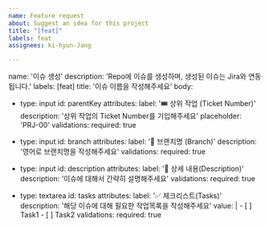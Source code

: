 ```yaml
---
name: Feature request
about: Suggest an idea for this project
title: "[feat]"
labels: feat
assignees: ki-hyun-Jang

---
```


name: '이슈 생성'
description: 'Repo에 이슈를 생성하며, 생성된 이슈는 Jira와 연동됩니다.'
labels: [feat]
title: '이슈 이름을 작성해주세요'
body:
  - type: input
    id: parentKey
    attributes:
      label: '🎟️ 상위 작업 (Ticket Number)'
      description: '상위 작업의 Ticket Number를 기입해주세요'
      placeholder: 'PRJ-00'
    validations:
      required: true

  - type: input
    id: branch
    attributes:
      label: '🌳 브랜치명 (Branch)'
      description: '영어로 브랜치명을 작성해주세요'
    validations:
      required: true
      
  - type: input
    id: description
    attributes:
      label: '📝 상세 내용(Description)'
      description: '이슈에 대해서 간략히 설명해주세요'
    validations:
      required: true

  - type: textarea
    id: tasks
    attributes:
      label: '✅ 체크리스트(Tasks)'
      description: '해당 이슈에 대해 필요한 작업목록을 작성해주세요'
      value: |
        - [ ] Task1
        - [ ] Task2
    validations:
      required: true
